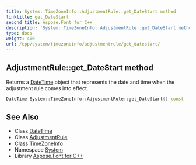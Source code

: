 ```yaml
---
title: System::TimeZoneInfo::AdjustmentRule::get_DateStart method
linktitle: get_DateStart
second_title: Aspose.Font for C++
description: 'System::TimeZoneInfo::AdjustmentRule::get_DateStart method. Returns a DateTime object that represents the date and time when the adjustment rule comes into effect in C++.'
type: docs
weight: 400
url: /cpp/system/timezoneinfo/adjustmentrule/get_datestart/
---
```

## AdjustmentRule::get_DateStart method


Returns a [DateTime](../../../datetime/) object that represents the date and time when the adjustment rule comes into effect.

```cpp
DateTime System::TimeZoneInfo::AdjustmentRule::get_DateStart() const
```

## See Also

* Class [DateTime](../../../datetime/)
* Class [AdjustmentRule](../)
* Class [TimeZoneInfo](../../)
* Namespace [System](../../../)
* Library [Aspose.Font for C++](../../../../)
